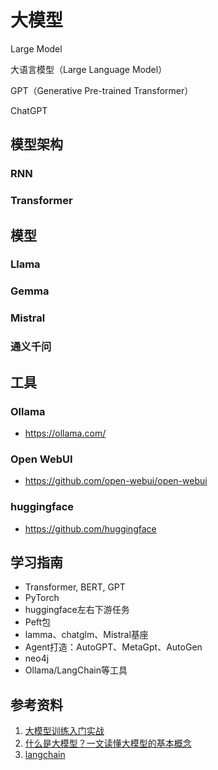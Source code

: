 # 大模型

Large Model

大语言模型（Large Language Model）

GPT（Generative Pre-trained Transformer）

ChatGPT

## 模型架构

### RNN

### Transformer

## 模型

### Llama

### Gemma

### Mistral

### 通义千问

## 工具

### Ollama

* https://ollama.com/

### Open WebUI

* https://github.com/open-webui/open-webui

### huggingface

* https://github.com/huggingface

## 学习指南

* Transformer, BERT, GPT
* PyTorch
* huggingface左右下游任务
* Peft包
* lamma、chatglm、Mistral基座
* Agent打造：AutoGPT、MetaGpt、AutoGen
* neo4j
* Ollama/LangChain等工具

## 参考资料

1. [大模型训练入门实战](https://techdiylife.github.io/big-model-training)
2. [什么是大模型？一文读懂大模型的基本概念](https://xie.infoq.cn/article/c73d7cd6c89fa88279e6e0afe)
3. [langchain](https://github.com/langchain-ai/langchain)
